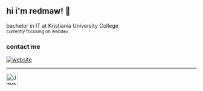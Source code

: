 ## hi i'm redmaw! 👋

bachelor in IT at Kristiania University College
<br />
<sub>currently focusing on webdev</sub>

### contact me
[![website](./img/linkedin-light.svg)](https://www.linkedin.com/in/janandreasrusnak/#gh-light-mode-only)

[linkedin]: https://www.linkedin.com/in/janandreasrusnak/

<hr />

<img align="left" alt="Java" width="30px" style="padding-right:10px;" src="https://cdn.jsdelivr.net/gh/devicons/devicon/icons/java/java-original.svg"/>
